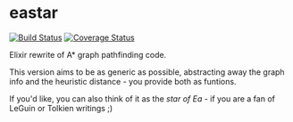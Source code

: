 eastar
======

[![Build Status](https://travis-ci.org/herenowcoder/eastar.svg)](https://travis-ci.org/herenowcoder/eastar)
[![Coverage Status](https://img.shields.io/coveralls/herenowcoder/eastar.svg)](https://coveralls.io/r/herenowcoder/eastar)

Elixir rewrite of A\* graph pathfinding code.

This version aims to be as generic as possible, abstracting away the graph info
and the heuristic distance - you provide both as funtions.

If you'd like, you can also think of it as the *star of Ea* - if you are
a fan of LeGuin or Tolkien writings ;)
